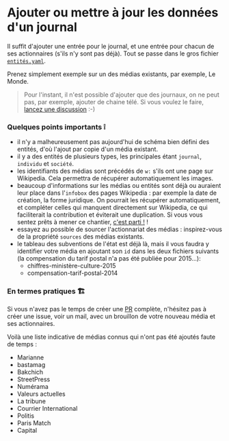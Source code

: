# Ajouter ou mettre à jour les données d'un journal

Il suffit d'ajouter une entrée pour le journal, et une entrée pour chacun de ses actionnaires (s'ils n'y sont pas déjà). Tout se passe dans le gros fichier [`entités.yaml`](https://github.com/transparencemedia/site/blob/master/data/entités.yaml). 

Prenez simplement exemple sur un des médias existants, par exemple, Le Monde. 

> Pour l'instant, il n'est possible d'ajouter que des journaux, on ne peut pas, par exemple, ajouter de chaine télé. Si vous voulez le faire, [lancez une discussion](https://github.com/transparencemedia/site/issues/new?title=Permettre%20l%27ajout%20des%20chaines%20de%20télé) :-)


### Quelques points importants ❕

- il n'y a malheureusement pas aujourd'hui de schéma bien défini des entités, d'où l'ajout par copie d'un média existant.
- il y a des entités de plusieurs types, les principales étant `journal`, `individu` et `société`.
- les identifiants des médias sont précédés de `w:` s'ils ont une page sur Wikipedia. Cela permettra de récupérer automatiquement les images. 
- beaucoup d'informations sur les médias ou entités sont déjà ou auraient leur place dans l'`infobox` des pages Wikipedia : par exemple la date de création, la forme juridique. On pourrait les récupérer automatiquement, et compléter celles qui manquent directement sur Wikipedia, ce qui faciliterait la contribution et éviterait une duplication. Si vous vous sentez prêts à mener ce chantier, [c'est parti !](https://github.com/transparencemedia/site/issues/new?title=Stocker%20les%20informations%20dans%20les%20infobox%20Wikipedia) !
- essayez au possible de sourcer l'actionnariat des médias : inspirez-vous de la propriété `sources` des médias existants.
- le tableau des subventions de l'état est déjà là, mais il vous faudra y identifier votre média en ajoutant son `id` dans les deux fichiers suivants (la compensation du tarif postal n'a pas été publiée pour 2015...): 
  - chiffres-ministère-culture-2015
  - compensation-tarif-postal-2014
  
 
 ### En termes pratiques 🏗
 
 Si vous n'avez pas le temps de créer une [PR](https://github.com/transparencemedia/site/pulls) complète, n'hésitez pas à créer une issue, voir un mail, avec un brouillon de votre nouveau média et ses actionnaires.
 
  
 Voilà une liste indicative de médias connus qui n'ont pas été ajoutés faute de temps : 
 
- Marianne
- bastamag
- Bakchich
- StreetPress
- Numérama
- Valeurs actuelles
- La tribune
- Courrier International
- Politis
- Paris Match
- Capital
 
